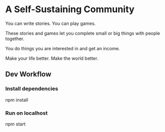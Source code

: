 # A Self-Sustaining Community

You can write stories.
You can play games.

These stories and games let you complete small or big things with people together.

You do things you are interested in and get an income.

Make your life better.
Make the world better.

## Dev Workflow
### Install dependencies
npm install

### Run on localhost
npm start

